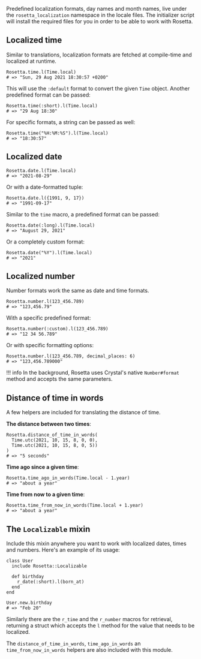 Predefined localization formats, day names and month names, live under the
`rosetta_localization` namespace in the locale files. The initializer script
will install the required files for you in order to be able to work with
Rosetta.

## Localized time
Similar to translations, localization formats are fetched at compile-time and 
localized at runtime.

```cr
Rosetta.time.l(Time.local)
# => "Sun, 29 Aug 2021 18:30:57 +0200"
```

This will use the `:default` format to convert the given `Time` object. Another predefined format can be passed:

```cr
Rosetta.time(:short).l(Time.local)
# => "29 Aug 18:30"
```

For specific formats, a string can be passed as well:

```cr
Rosetta.time("%H:%M:%S").l(Time.local)
# => "18:30:57"
```

## Localized date
```cr
Rosetta.date.l(Time.local)
# => "2021-08-29"
```

Or with a date-formatted tuple:

```cr
Rosetta.date.l({1991, 9, 17})
# => "1991-09-17"
```

Similar to the `time` macro, a predefined format can be passed:

```cr
Rosetta.date(:long).l(Time.local)
# => "August 29, 2021"
```

Or a completely custom format:

```cr
Rosetta.date("%Y").l(Time.local)
# => "2021"
```

## Localized number
Number formats work the same as date and time formats.

```cr
Rosetta.number.l(123_456.789)
# => "123,456.79"
```

With a specific predefined format:

```cr
Rosetta.number(:custom).l(123_456.789)
# => "12 34 56.789"
```

Or with specific formatting options:

```cr
Rosetta.number.l(123_456.789, decimal_places: 6)
# => "123,456.789000"
```

!!! info
    In the background, Rosetta uses Crystal's native `Number#format` method and
    accepts the same parameters.

## Distance of time in words
A few helpers are included for translating the distance of time.

**The distance between two times**:
```cr
Rosetta.distance_of_time_in_words(
  Time.utc(2021, 10, 15, 8, 0, 0),
  Time.utc(2021, 10, 15, 8, 0, 5))
)
# => "5 seconds"
```

**Time ago since a given time**:
```cr
Rosetta.time_ago_in_words(Time.local - 1.year)
# => "about a year"
```

**Time from now to a given time**:
```cr
Rosetta.time_from_now_in_words(Time.local + 1.year)
# => "about a year"
```

## The `Localizable` mixin
Include this mixin anywhere you want to work with localized dates, times and
numbers. Here's an example of its usage:

```cr
class User
  include Rosetta::Localizable

  def birthday
    r_date(:short).l(born_at)
  end
end

User.new.birthday
# => "Feb 20"
```

Similarly there are the `r_time` and the `r_number` macros for retrieval,
returning a struct which accepts the `l` method for the value that needs to be
localized.

The `distance_of_time_in_words`, `time_ago_in_words` an `time_from_now_in_words`
helpers are also included with this module.
